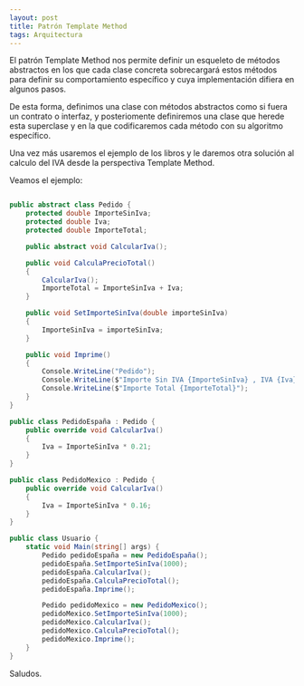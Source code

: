 ```yaml
---
layout: post
title: Patrón Template Method
tags: Arquitectura
---
```


El patrón Template Method nos permite definir un esqueleto de métodos abstractos en los que cada clase concreta sobrecargará estos métodos para definir su comportamiento específico y cuya implementación difiera en algunos pasos.

De esta forma, definimos una clase con métodos abstractos como si fuera un contrato o interfaz, y posteriomente definiremos una clase que herede esta superclase y en la que codificaremos cada método con su algoritmo específico.

Una vez más usaremos el ejemplo de los libros y le daremos otra solución al calculo del IVA desde la perspectiva Template Method.

Veamos el ejemplo:

~~~csharp

public abstract class Pedido {
    protected double ImporteSinIva;
    protected double Iva;
    protected double ImporteTotal;

    public abstract void CalcularIva();

    public void CalculaPrecioTotal()
    {
        CalcularIva();
        ImporteTotal = ImporteSinIva + Iva;
    }

    public void SetImporteSinIva(double importeSinIva)
    {
        ImporteSinIva = importeSinIva;
    }

    public void Imprime()
    {
        Console.WriteLine("Pedido");
        Console.WriteLine($"Importe Sin IVA {ImporteSinIva} , IVA {Iva}");
        Console.WriteLine($"Importe Total {ImporteTotal}");
    }
}

public class PedidoEspaña : Pedido {
    public override void CalcularIva()
    {
        Iva = ImporteSinIva * 0.21;
    }
}

public class PedidoMexico : Pedido {
    public override void CalcularIva()
    {
        Iva = ImporteSinIva * 0.16;
    }
}

public class Usuario {
    static void Main(string[] args) {
        Pedido pedidoEspaña = new PedidoEspaña();
        pedidoEspaña.SetImporteSinIva(1000);
        pedidoEspaña.CalcularIva();
        pedidoEspaña.CalculaPrecioTotal();
        pedidoEspaña.Imprime();

        Pedido pedidoMexico = new PedidoMexico();
        pedidoMexico.SetImporteSinIva(1000);
        pedidoMexico.CalcularIva();
        pedidoMexico.CalculaPrecioTotal();
        pedidoMexico.Imprime();
    }
}
~~~

Saludos.
